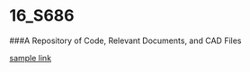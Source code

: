 # 16_S686
###A Repository of Code, Relevant Documents, and CAD Files

[sample link](https://hyperion-world.com/en/p1772889-hp-ds09-gmd-14179)
